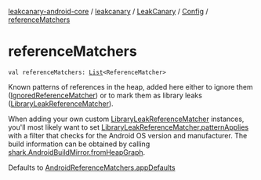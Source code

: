 [leakcanary-android-core](../../../index.md) / [leakcanary](../../index.md) / [LeakCanary](../index.md) / [Config](index.md) / [referenceMatchers](./reference-matchers.md)

# referenceMatchers

`val referenceMatchers: `[`List`](https://kotlinlang.org/api/latest/jvm/stdlib/kotlin.collections/-list/index.html)`<ReferenceMatcher>`

Known patterns of references in the heap, added here either to ignore them
([IgnoredReferenceMatcher](#)) or to mark them as library leaks ([LibraryLeakReferenceMatcher](#)).

When adding your own custom [LibraryLeakReferenceMatcher](#) instances, you'll most
likely want to set [LibraryLeakReferenceMatcher.patternApplies](#) with a filter that checks
for the Android OS version and manufacturer. The build information can be obtained by calling
[shark.AndroidBuildMirror.fromHeapGraph](#).

Defaults to [AndroidReferenceMatchers.appDefaults](#)

